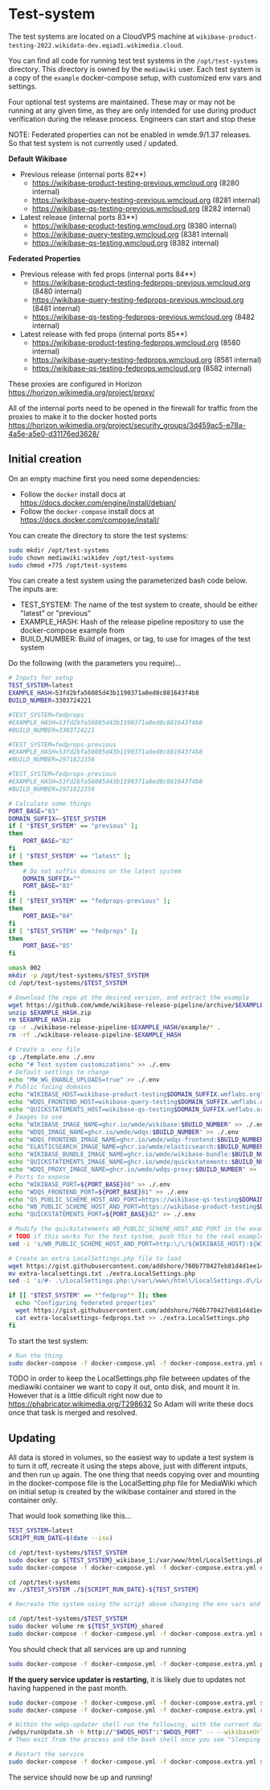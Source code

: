 # Test-system

The test systems are located on a CloudVPS machine at `wikibase-product-testing-2022.wikidata-dev.eqiad1.wikimedia.cloud`.

You can find all code for running test test systems in the `/opt/test-systems` directory.
This directory is owned by the `mediawiki` user.
Each test system is a copy of the `example` docker-compose setup, with customized env vars and settings.

Four optional test systems are maintained.
These may or may not be running at any given time, as they are only intended for use during product verification during the release process.
Engineers can start and stop these

NOTE: Federated properties can not be enabled in wmde.9/1.37 releases. So that test system is not currently used / updated.

**Default Wikibase**

- Previous release (internal ports 82**)
  - https://wikibase-product-testing-previous.wmcloud.org (8280 internal)
  - https://wikibase-query-testing-previous.wmcloud.org (8281 internal)
  - https://wikibase-qs-testing-previous.wmcloud.org (8282 internal)
- Latest release (internal ports 83**)
  - https://wikibase-product-testing.wmcloud.org (8380 internal)
  - https://wikibase-query-testing.wmcloud.org (8381 internal)
  - https://wikibase-qs-testing.wmcloud.org (8382 internal)

**Federated Properties**

- Previous release with fed props (internal ports 84**)
  - https://wikibase-product-testing-fedprops-previous.wmcloud.org (8480 internal)
  - https://wikibase-query-testing-fedprops-previous.wmcloud.org (8481 internal)
  - https://wikibase-qs-testing-fedprops-previous.wmcloud.org (8482 internal)
- Latest release with fed props (internal ports 85**)
  - https://wikibase-product-testing-fedprops.wmcloud.org (8580 internal)
  - https://wikibase-query-testing-fedprops.wmcloud.org (8581 internal)
  - https://wikibase-qs-testing-fedprops.wmcloud.org (8582 internal)

These proxies are configured in Horizon https://horizon.wikimedia.org/project/proxy/

All of the internal ports need to be opened in the firewall for traffic from the proxies to make it to the docker hosted ports https://horizon.wikimedia.org/project/security_groups/3d459ac5-e78a-4a5e-a5e0-d31176ed3628/

## Initial creation

On an empty machine first you need some dependencies:

- Follow the `docker` install docs at https://docs.docker.com/engine/install/debian/
- Follow the `docker-compose` install docs at https://docs.docker.com/compose/install/

You can create the directory to store the test systems:

```sh
sudo mkdir /opt/test-systems
sudo chown mediawiki:wikidev /opt/test-systems
sudo chmod +775 /opt/test-systems
```

You can create a test system using the parameterized bash code below.
The inputs are:

 - TEST_SYSTEM: The name of the test system to create, should be either "latest" or "previous"
 - EXAMPLE_HASH: Hash of the release pipeline repository to use the docker-compose example from
 - BUILD_NUMBER: Build of images, or tag, to use for images of the test system

Do the following (with the parameters you require)...

```sh
# Inputs for setup
TEST_SYSTEM=latest
EXAMPLE_HASH=53fd2bfa56085d43b1190371a8ed8c881643f4b8
BUILD_NUMBER=3303724221

#TEST_SYSTEM=fedprops
#EXAMPLE_HASH=53fd2bfa56085d43b1190371a8ed8c881643f4b8
#BUILD_NUMBER=3303724221

#TEST_SYSTEM=fedprops-previous
#EXAMPLE_HASH=53fd2bfa56085d43b1190371a8ed8c881643f4b8
#BUILD_NUMBER=2971822356

#TEST_SYSTEM=fedprops-previous
#EXAMPLE_HASH=53fd2bfa56085d43b1190371a8ed8c881643f4b8
#BUILD_NUMBER=2971822356

# Calculate some things
PORT_BASE="83"
DOMAIN_SUFFIX=-$TEST_SYSTEM
if [ "$TEST_SYSTEM" == "previous" ];
then
    PORT_BASE="82"
fi
if [ "$TEST_SYSTEM" == "latest" ];
then
    # Do not suffix domains on the latest system
    DOMAIN_SUFFIX=""
    PORT_BASE="83"
fi
if [ "$TEST_SYSTEM" == "fedprops-previous" ];
then
    PORT_BASE="84"
fi
if [ "$TEST_SYSTEM" == "fedprops" ];
then
    PORT_BASE="85"
fi

umask 002
mkdir -p /opt/test-systems/$TEST_SYSTEM
cd /opt/test-systems/$TEST_SYSTEM

# Download the repo at the desired version, and extract the example
wget https://github.com/wmde/wikibase-release-pipeline/archive/$EXAMPLE_HASH.zip
unzip $EXAMPLE_HASH.zip
rm $EXAMPLE_HASH.zip
cp -r ./wikibase-release-pipeline-$EXAMPLE_HASH/example/* .
rm -rf ./wikibase-release-pipeline-$EXAMPLE_HASH

# Create a .env file
cp ./template.env ./.env
echo "# Test system customizations" >> ./.env
# Default settings to change
echo "MW_WG_ENABLE_UPLOADS=true" >> ./.env
# Public facing domains
echo "WIKIBASE_HOST=wikibase-product-testing$DOMAIN_SUFFIX.wmflabs.org" >> ./.env
echo "WDQS_FRONTEND_HOST=wikibase-query-testing$DOMAIN_SUFFIX.wmflabs.org" >> ./.env
echo "QUICKSTATEMENTS_HOST=wikibase-qs-testing$DOMAIN_SUFFIX.wmflabs.org" >> ./.env
# Images to use
echo "WIKIBASE_IMAGE_NAME=ghcr.io/wmde/wikibase:$BUILD_NUMBER" >> ./.env
echo "WDQS_IMAGE_NAME=ghcr.io/wmde/wdqs:$BUILD_NUMBER" >> ./.env
echo "WDQS_FRONTEND_IMAGE_NAME=ghcr.io/wmde/wdqs-frontend:$BUILD_NUMBER" >> ./.env
echo "ELASTICSEARCH_IMAGE_NAME=ghcr.io/wmde/elasticsearch:$BUILD_NUMBER" >> ./.env
echo "WIKIBASE_BUNDLE_IMAGE_NAME=ghcr.io/wmde/wikibase-bundle:$BUILD_NUMBER" >> ./.env
echo "QUICKSTATEMENTS_IMAGE_NAME=ghcr.io/wmde/quickstatements:$BUILD_NUMBER" >> ./.env
echo "WDQS_PROXY_IMAGE_NAME=ghcr.io/wmde/wdqs-proxy:$BUILD_NUMBER" >> ./.env
# Ports to expose
echo "WIKIBASE_PORT=${PORT_BASE}80" >> ./.env
echo "WDQS_FRONTEND_PORT=${PORT_BASE}81" >> ./.env
echo "QS_PUBLIC_SCHEME_HOST_AND_PORT=https://wikibase-qs-testing$DOMAIN_SUFFIX.wmcloud.org" >> ./.env
echo "WB_PUBLIC_SCHEME_HOST_AND_PORT=https://wikibase-product-testing$DOMAIN_SUFFIX.wmcloud.org" >> ./.env
echo "QUICKSTATEMENTS_PORT=${PORT_BASE}82" >> ./.env

# Modify the quickstatements WB_PUBLIC_SCHEME_HOST_AND_PORT in the example
# TODO if this works for the test system, push this to the real example...
sed -i 's/WB_PUBLIC_SCHEME_HOST_AND_PORT=http:\/\/${WIKIBASE_HOST}:${WIKIBASE_PORT}/WB_PUBLIC_SCHEME_HOST_AND_PORT=${WB_PUBLIC_SCHEME_HOST_AND_PORT}/' ./docker-compose.extra.yml

# Create an extra LocalSettings.php file to load
wget https://gist.githubusercontent.com/addshore/760b770427eb81d4d1ee14eb331246ea/raw/e0854a6593ca40afecab69ed1aa437b40cae53ba/extra-localsettings.txt
mv extra-localsettings.txt ./extra.LocalSettings.php
sed -i 's/#- .\/LocalSettings.php:\/var\/www\/html\/LocalSettings.d\/LocalSettings.override.php/- .\/extra.LocalSettings.php:\/var\/www\/html\/LocalSettings.d\/LocalSettings.extra.php/' ./docker-compose.yml

if [[ "$TEST_SYSTEM" == *"fedprop"* ]]; then
  echo "Configuring federated properties"
  wget https://gist.githubusercontent.com/addshore/760b770427eb81d4d1ee14eb331246ea/raw/e0854a6593ca40afecab69ed1aa437b40cae53ba/extra-localsettings-fedprops.txt
  cat extra-localsettings-fedprops.txt >> ./extra.LocalSettings.php
fi
```

To start the test system:

```sh
# Run the thing
sudo docker-compose -f docker-compose.yml -f docker-compose.extra.yml up -d
```

TODO in order to keep the LocalSettings.php file between updates of the mediawiki container we want to copy it out, onto disk, and mount it in.
However that is a little dificult right now due to https://phabricator.wikimedia.org/T298632
So Adam will write these docs once that task is merged and resolved.

## Updating

All data is stored in volumes, so the easiest way to update a test system is to turn it off, recreate it using the steps above, just with different intputs, and then run `up` again.
The one thing that needs copying over and mounting in the docker-compose file is the LocalSetting.php file for MediaWiki which on initial setup is created by the wikibase container and stored in the container only.

That would look something like this...

```sh
TEST_SYSTEM=latest
SCRIPT_RUN_DATE=$(date --iso)

cd /opt/test-systems/$TEST_SYSTEM
sudo docker cp ${TEST_SYSTEM}_wikibase_1:/var/www/html/LocalSettings.php /tmp/LocalSettings-${TEST_SYSTEM}-${SCRIPT_RUN_DATE}.php
sudo docker-compose -f docker-compose.yml -f docker-compose.extra.yml down

cd /opt/test-systems
mv ./$TEST_SYSTEM ./${SCRIPT_RUN_DATE}-${TEST_SYSTEM}

# Recreate the system using the script above changing the env vars and copy and pasting it into the terminal

cd /opt/test-systems/$TEST_SYSTEM
sudo docker volume rm ${TEST_SYSTEM}_shared
sudo docker-compose -f docker-compose.yml -f docker-compose.extra.yml up -d
```

You should check that all services are up and running

```sh
sudo docker-compose -f docker-compose.yml -f docker-compose.extra.yml ps
```

**If the query service updater is restarting**, it is likely due to updates not having happened in the past month.

```sh
sudo docker-compose -f docker-compose.yml -f docker-compose.extra.yml stop wdqs-updater
sudo docker-compose -f docker-compose.yml -f docker-compose.extra.yml run --rm wdqs-updater bash

# Within the wdqs-updater shell run the following, with the current date (`20220908000000` in the example line below)
/wdqs/runUpdate.sh -h http://"$WDQS_HOST":"$WDQS_PORT" -- --wikibaseUrl "$WIKIBASE_SCHEME"://"$WIKIBASE_HOST" --conceptUri "$WIKIBASE_SCHEME"://"$WIKIBASE_HOST" --entityNamespaces "120,122" --init --start 20221022000000
# Then exit from the process and the bash shell once you see "Sleeping for 10 secs"

# Restart the service
sudo docker-compose -f docker-compose.yml -f docker-compose.extra.yml start wdqs-updater
```

The service should now be up and running!
